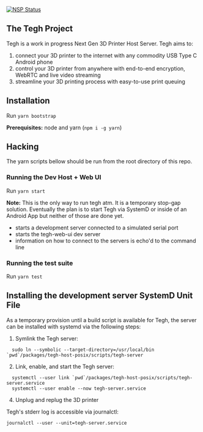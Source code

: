 [![NSP Status](https://nodesecurity.io/orgs/tegh/projects/24e090c8-8a9b-4827-a224-6e638b70df50/badge)](https://nodesecurity.io/orgs/tegh/projects/24e090c8-8a9b-4827-a224-6e638b70df50)

## The Tegh Project

Tegh is a work in progress Next Gen 3D Printer Host Server. Tegh aims to:
1. connect your 3D printer to the internet with any commodity USB Type C Android phone
2. control your 3D printer from anywhere with end-to-end encryption, WebRTC and live video streaming
3. streamline your 3D printing process with easy-to-use print queuing

## Installation

Run `yarn bootstrap`

**Prerequisites:** node and yarn (`npm i -g yarn`)

## Hacking

The yarn scripts bellow should be run from the root directory of this repo.

### Running the Dev Host + Web UI

Run `yarn start`

**Note:** This is the only way to run tegh atm. It is a temporary stop-gap solution. Eventually the plan is to start Tegh via SystemD or inside of an Android App but neither of those are done yet.

* starts a development server connected to a simulated serial port
* starts the tegh-web-ui dev server
* information on how to connect to the servers is echo'd to the command line

### Running the test suite

Run `yarn test`

## Installing the development server SystemD Unit File

As a temporary provision until a build script is available for Tegh, the server can be installed with systemd via the following steps:

1. Symlink the Tegh server:
  ```
    sudo ln --symbolic --target-directory=/usr/local/bin `pwd`/packages/tegh-host-posix/scripts/tegh-server
  ```
2. Link, enable, and start the Tegh server:
  ```
    systemctl --user link `pwd`/packages/tegh-host-posix/scripts/tegh-server.service
    systemctl --user enable --now tegh-server.service
  ```
4. Unplug and replug the 3D printer

Tegh's stderr log is accessible via journalctl:

`journalctl --user --unit=tegh-server.service`
